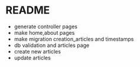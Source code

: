# README

* generate controller pages
* make home,about pages
* make migration creation_articles and timestamps
* db validation and articles page
* create new articles
* update articles